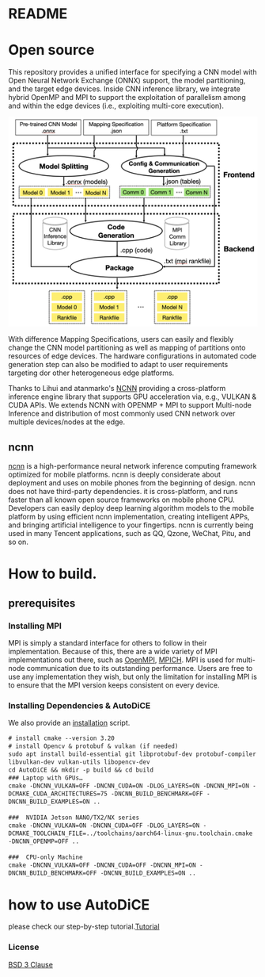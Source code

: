 # README

# Open source

This repository provides a unified interface for specifying a CNN model with Open Neural Network Exchange (ONNX) support, the model partitioning, and the target edge devices. Inside CNN inference library, we integrate hybrid OpenMP and MPI to support the exploitation of parallelism among and within the edge devices (i.e., exploiting multi-core execution).

  ![AutoDiCE](20220801.png)

With difference Mapping Specifications, users can easily and flexibly change the CNN model partitioning as well as mapping of partitions onto resources of edge devices. The hardware configurations in automated code generation step can also be modified to adapt to user requirements targeting dor other heterogeneous edge platforms.


Thanks to Lihui and atanmarko's [NCNN](https://github.com/atanmarko/ncnn-with-cuda) providing a cross-platform inference engine library that supports GPU acceleration via, e.g., VULKAN & CUDA APIs.  We extends NCNN with OPENMP + MPI to support Multi-node Inference and distribution of most commonly used CNN network over multiple devices/nodes at the edge. 

## ncnn
[ncnn](https://github.com/Tencent/ncnn) is a high-performance neural network inference computing framework optimized for mobile platforms. ncnn is deeply considerate about deployment and uses on mobile phones from the beginning of design. ncnn does not have third-party dependencies. it is cross-platform, and runs faster than all known open source frameworks on mobile phone CPU. Developers can easily deploy deep learning algorithm models to the mobile platform by using efficient ncnn implementation, creating intelligent APPs, and bringing artificial intelligence to your fingertips. ncnn is currently being used in many Tencent applications, such as QQ, Qzone, WeChat, Pitu, and so on.

# How to build.

## prerequisites

### Installing MPI

MPI is simply a standard interface for others to follow in their implementation. Because of this, there are a wide variety of MPI implementations out there, such as [OpenMPI](https://www.open-mpi.org/software/ompi/v4.1/), [MPICH]([https://www.mpich.org/](https://www.mpich.org/)). MPI is used for multi-node communication due to its outstanding performance. Users are free to use any implementation they wish, but only the limitation for installing MPI is to ensure that the MPI version keeps consistent on every device.

### Installing Dependencies & AutoDiCE

We also provide an [installation](./install_dependencies.sh) script.

```
# install cmake --version 3.20
# install Opencv & protobuf & vulkan (if needed)
sudo apt install build-essential git libprotobuf-dev protobuf-compiler libvulkan-dev vulkan-utils libopencv-dev
cd AutoDiCE && mkdir -p build && cd build
### Laptop with GPUs…
cmake -DNCNN_VULKAN=OFF -DNCNN_CUDA=ON -DLOG_LAYERS=ON -DNCNN_MPI=ON -DCMAKE_CUDA_ARCHITECTURES=75 -DNCNN_BUILD_BENCHMARK=OFF -DNCNN_BUILD_EXAMPLES=ON ..

###  NVIDIA Jetson NANO/TX2/NX series
cmake -DNCNN_VULKAN=ON -DNCNN_CUDA=OFF -DLOG_LAYERS=ON -DCMAKE_TOOLCHAIN_FILE=../toolchains/aarch64-linux-gnu.toolchain.cmake -DNCNN_OPENMP=OFF ..

###  CPU-only Machine
cmake -DNCNN_VULKAN=OFF -DNCNN_CUDA=OFF -DNCNN_MPI=ON -DNCNN_BUILD_BENCHMARK=OFF -DNCNN_BUILD_EXAMPLES=ON ..
```

# how to use AutoDiCE

please check our step-by-step tutorial.[Tutorial](tutorial.md)

### License

[BSD 3 Clause](LICENSE.txt)
